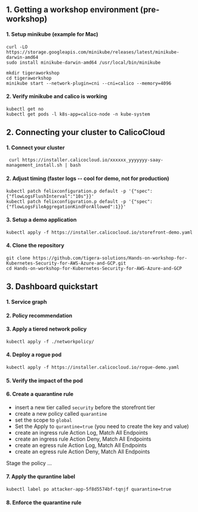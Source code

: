 ## 1. Getting a workshop environment (pre-workshop)
#### 1. Setup minikube (example for Mac)
```
curl -LO https://storage.googleapis.com/minikube/releases/latest/minikube-darwin-amd64
sudo install minikube-darwin-amd64 /usr/local/bin/minikube

mkdir tigeraworkshop
cd tigeraworkshop
minikube start --network-plugin=cni --cni=calico --memory=4096
```

#### 2. Verify minikube and calico is working
```
kubectl get no
kubectl get pods -l k8s-app=calico-node -n kube-system
```
## 2. Connecting your cluster to CalicoCloud
#### 1. Connect your cluster
```
 curl https://installer.calicocloud.io/xxxxxx_yyyyyyy-saay-management_install.sh | bash
```
#### 2. Adjust timing (faster logs -- cool for demo, not for production)
```
kubectl patch felixconfiguration.p default -p '{"spec":{"flowLogsFlushInterval":"10s"}}'
kubectl patch felixconfiguration.p default -p '{"spec":{"flowLogsFileAggregationKindForAllowed":1}}'
```
#### 3. Setup a demo application
```
kubectl apply -f https://installer.calicocloud.io/storefront-demo.yaml
```
#### 4. Clone the repository
```
git clone https://github.com/tigera-solutions/Hands-on-workshop-for-Kubernetes-Security-for-AWS-Azure-and-GCP.git
cd Hands-on-workshop-for-Kubernetes-Security-for-AWS-Azure-and-GCP
```
## 3. Dashboard quickstart

#### 1. Service graph

#### 2. Policy recommendation 

#### 3. Apply a tiered network policy
```
kubectl apply -f ./networkpolicy/
```
#### 4. Deploy a rogue pod
```
kubectl apply -f https://installer.calicocloud.io/rogue-demo.yaml
```
#### 5. Verify the impact of the pod

#### 6. Create a quarantine rule
* insert a new tier called `security` before the storefront tier
* create a new policy called `quarantine`
* set the scope to `global`
* Set the Apply to `qurantine=true` (you need to create the key and value)
* create  an ingress rule Action Log, Match All Endpoints
* create  an ingress rule Action Deny, Match All Endpoints
* create  an egress rule Action Log, Match All Endpoints
* create  an egress rule Action Deny, Match All Endpoints

Stage the policy ...

#### 7. Apply the qurantine label
```
kubectl label po attacker-app-5f8d5574bf-tqnjf quarantine=true
```
#### 8. Enforce the quarantine rule
